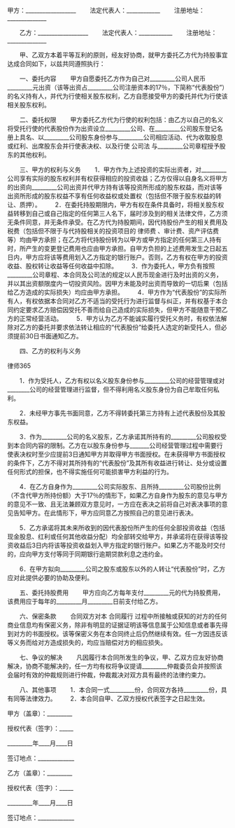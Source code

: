 
 


甲方：__________________
　　法定代表人：____________
　　注册地址：______________


　　乙方：__________________
　　法定代表人：____________
　　注册地址：______________


　　甲、乙双方本着平等互利的原则，经友好协商，就甲方委托乙方代为持股事宜达成合同如下，以兹共同遵照执行： 


　　一、委托内容 
　　甲方自愿委托乙方作为自己对_________公司人民币_________元出资（该等出资占_________公司注册资本的17％，下简称“代表股份”）的名义持有人，并代为行使相关股东权利，乙方自愿接受甲方的委托并代为行使该相关股东权利。 


　　二、委托权限 
　　甲方委托乙方代为行使的权利包括：由乙方以自己的名义将受托行使的代表股份作为出资设立_________公司、在_________公司股东登记名册上具名、以_________公司股东身份参与_________公司相应活动、代为收取股息或红利、出席股东会并行使表决权、以及行使
公司法
与_________公司章程授予股东的其他权利。 


　　三、甲方的权利与义务 
　　1．甲方作为上述投资的实际出资者，对_________公司享有实际的股东权利并有权获得相应的投资收益；乙方仅得以自身名义将甲方的出资向_________公司出资并代甲方持有该等投资所形成的股东权益，而对该等出资所形成的股东权益不享有任何收益权或处置权（包括但不限于股东权益的转让、质押）。 
　　2．在委托持股期限内，甲方有权在条件具备时，将相关股东权益转移到自己或自己指定的任何第三人名下，届时涉及到的相关法律文件，乙方须无条件同意，并无条件承受。在乙方代为持股期间，因代持股份产生的相关费用及税费（包括但不限于与代持股相关的投资项目的
律师费
、审计费、资产评估费等）均由甲方承担；在乙方将代持股份转为以甲方或甲方指定的任何第三人持有时，所产生的变更登记费用也应由甲方承担。自甲方负担的上述费用发生之日起五日内，甲方应将该等费用划入乙方指定的银行账户。否则，乙方有权在甲方的投资收益、股权转让收益等任何收益中扣除。 
　　3．作为委托人，甲方负有按照_________公司章程、本合同及公司法的规定以人民币现金进行及时出资的义务，并以其出资额限度内一切投资风险。因甲方未能及时出资而导致的一切后果（包括给乙方造成的实际损失）均应由甲方承担。 
　　4．甲方作为“代表股份”的实际所有人，有权依据本合同对乙方不适当的受托行为进行监督与纠正，并有权基于本合同约定要求乙方赔偿因受托不善而给自己造成的实际损失，但甲方不能随意干预乙方的正常经营活动。 
　　5．甲方认为乙方不能诚实履行受托义务时，有权依法解除对乙方的委托并要求依法转让相应的“代表股份”给委托人选定的新受托人，但必须提前30日书面通知乙方。 


　　四、乙方的权利与义务 




 
律师365






　　1．作为受托人，乙方有权以名义股东身份参与_________公司的经营管理或对________公司的经营管理进行监督，但不得利用名义股东身份为自己牟取任何私利。 

　　2．未经甲方事先书面同意，乙方不得转委托第三方持有上述代表股份及其股东权益。 

　　3．作为_________公司的名义股东，乙方承诺其所持有的_________公司股权受到本合同内容的限制。乙方在以股东身份参与_______公司经营管理过程中需要行使表决权时至少应提前3日通知甲方并取得甲方书面授权。在未获得甲方书面授权的条件下，乙方不得对其所持有的“代表股份”及其所有收益进行转让、处分或设置任何形式的担保，也不得实施任何可能损害甲方利益的行为。 

　　4．在乙方自身作为_________公司实际股东、且所持_________公司股份比例（不含代甲方所持份额）大于17％的情形下，如果乙方自身作为股东的意见与甲方的意见不一致、且无法兼顾双方意见时，一方应在表决之前将自己对表决事项的意见告知甲方。在此情形下，甲方应同意乙方按照自己的意见进行表决。 

　　5．乙方承诺将其未来所收到的因代表股份所产生的任何全部投资收益（包括现金股息、红利或任何其他收益分配）均全部转交给甲方，并承诺将在获得该等投资收益后3日内将该等投资收益划入甲方指定的银行账户。如果乙方不能及时交付的，应向甲方支付等同于同期银行逾期贷款利息之违约金。 

　　6．在甲方拟向_________公司之股东或股东以外的人转让“代表股份”时，乙方应对此提供必要的协助及便利。 




　　五、委托持股费用 
　　甲方应向乙方每年支付_________元的代为持股费用，该费用应于每年的_________月_________日前支付给乙方。 


　　六、保密条款 
　　合同双方对本
合同履行
过程中所接触或获知的对方的任何商业信息均有保密义务，除非有明显的证据证明该等信息属于公知信息或者事先得到对方的书面授权。该等保密义务在本合同终止后仍然继续有效。任一方因违反该等义务而给对方造成损失的，均应当赔偿对方的相应损失。 


　　七、争议的解决 
　　凡因履行本合同所发生的争议，甲、乙双方应友好协商解决，协商不能解决的，任一方均有权将争议提请_________仲裁委员会并按照该会届时有效的仲裁规则进行仲裁，仲裁裁决对双方具有最终的法律约束力。 


　　八、其他事项 
　　1．本合同一式_________份，合同双方各持_________份，具有同等法律效力。 
　　2．本合同自甲、乙双方授权代表签字之日起生效。


 



 甲方（盖章）：_________
 
授权代表（签字）：_____
 
_________年____月____日
 
签订地点：_____________
 


 

  乙方（盖章）：_________
  
授权代表（签字）：_____
  
_________年____月____日
  
签订地点：_____________
  

 
  

 
  
 
   
 
   
 
    


    
 

    


    


    
 
 
   
 
  
 
 


